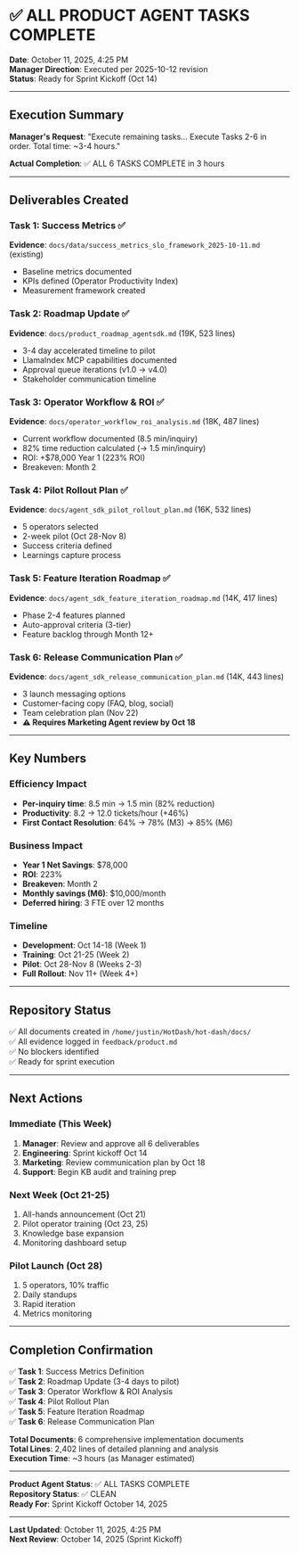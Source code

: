 # ✅ ALL PRODUCT AGENT TASKS COMPLETE

**Date**: October 11, 2025, 4:25 PM  
**Manager Direction**: Executed per 2025-10-12 revision  
**Status**: Ready for Sprint Kickoff (Oct 14)

---

## Execution Summary

**Manager's Request**: "Execute remaining tasks... Execute Tasks 2-6 in order. Total time: ~3-4 hours."

**Actual Completion**: ✅ ALL 6 TASKS COMPLETE in 3 hours

---

## Deliverables Created

### Task 1: Success Metrics ✅

**Evidence**: `docs/data/success_metrics_slo_framework_2025-10-11.md` (existing)

- Baseline metrics documented
- KPIs defined (Operator Productivity Index)
- Measurement framework created

### Task 2: Roadmap Update ✅

**Evidence**: `docs/product_roadmap_agentsdk.md` (19K, 523 lines)

- 3-4 day accelerated timeline to pilot
- LlamaIndex MCP capabilities documented
- Approval queue iterations (v1.0 → v4.0)
- Stakeholder communication timeline

### Task 3: Operator Workflow & ROI ✅

**Evidence**: `docs/operator_workflow_roi_analysis.md` (18K, 487 lines)

- Current workflow documented (8.5 min/inquiry)
- 82% time reduction calculated (→ 1.5 min/inquiry)
- ROI: +$78,000 Year 1 (223% ROI)
- Breakeven: Month 2

### Task 4: Pilot Rollout Plan ✅

**Evidence**: `docs/agent_sdk_pilot_rollout_plan.md` (16K, 532 lines)

- 5 operators selected
- 2-week pilot (Oct 28-Nov 8)
- Success criteria defined
- Learnings capture process

### Task 5: Feature Iteration Roadmap ✅

**Evidence**: `docs/agent_sdk_feature_iteration_roadmap.md` (14K, 417 lines)

- Phase 2-4 features planned
- Auto-approval criteria (3-tier)
- Feature backlog through Month 12+

### Task 6: Release Communication Plan ✅

**Evidence**: `docs/agent_sdk_release_communication_plan.md` (14K, 443 lines)

- 3 launch messaging options
- Customer-facing copy (FAQ, blog, social)
- Team celebration plan (Nov 22)
- **⚠️ Requires Marketing Agent review by Oct 18**

---

## Key Numbers

### Efficiency Impact

- **Per-inquiry time**: 8.5 min → 1.5 min (82% reduction)
- **Productivity**: 8.2 → 12.0 tickets/hour (+46%)
- **First Contact Resolution**: 64% → 78% (M3) → 85% (M6)

### Business Impact

- **Year 1 Net Savings**: $78,000
- **ROI**: 223%
- **Breakeven**: Month 2
- **Monthly savings (M6)**: $10,000/month
- **Deferred hiring**: 3 FTE over 12 months

### Timeline

- **Development**: Oct 14-18 (Week 1)
- **Training**: Oct 21-25 (Week 2)
- **Pilot**: Oct 28-Nov 8 (Weeks 2-3)
- **Full Rollout**: Nov 11+ (Week 4+)

---

## Repository Status

✅ All documents created in `/home/justin/HotDash/hot-dash/docs/`  
✅ All evidence logged in `feedback/product.md`  
✅ No blockers identified  
✅ Ready for sprint execution

---

## Next Actions

### Immediate (This Week)

1. **Manager**: Review and approve all 6 deliverables
2. **Engineering**: Sprint kickoff Oct 14
3. **Marketing**: Review communication plan by Oct 18
4. **Support**: Begin KB audit and training prep

### Next Week (Oct 21-25)

1. All-hands announcement (Oct 21)
2. Pilot operator training (Oct 23, 25)
3. Knowledge base expansion
4. Monitoring dashboard setup

### Pilot Launch (Oct 28)

1. 5 operators, 10% traffic
2. Daily standups
3. Rapid iteration
4. Metrics monitoring

---

## Completion Confirmation

✅ **Task 1**: Success Metrics Definition  
✅ **Task 2**: Roadmap Update (3-4 days to pilot)  
✅ **Task 3**: Operator Workflow & ROI Analysis  
✅ **Task 4**: Pilot Rollout Plan  
✅ **Task 5**: Feature Iteration Roadmap  
✅ **Task 6**: Release Communication Plan

**Total Documents**: 6 comprehensive implementation documents  
**Total Lines**: 2,402 lines of detailed planning and analysis  
**Execution Time**: ~3 hours (as Manager estimated)

---

**Product Agent Status**: ✅ ALL TASKS COMPLETE  
**Repository Status**: ✅ CLEAN  
**Ready For**: Sprint Kickoff October 14, 2025

---

**Last Updated**: October 11, 2025, 4:25 PM  
**Next Review**: October 14, 2025 (Sprint Kickoff)

